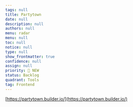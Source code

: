 ```yaml
---
tags: null
title: Partytown
date: null
description: null
authors: null
menu: radar
menu: null
toc: null
notice: null
type: null
show_frontmatter: true
confidence: null
assign: null
priority: 🌟 NEW
status: Backlog
quadrant: Tools
tag: Frontend
---
```


[https://partytown.builder.io/](https://partytown.builder.io/)

